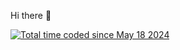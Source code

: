 <p align="center">
	<p>Hi there 👋</p>
	<a href="https://wakatime.com/@67f69e7e-2804-4c65-b8a0-bc3a80a5a384"><img src="https://wakatime.com/badge/user/67f69e7e-2804-4c65-b8a0-bc3a80a5a384.svg" alt="Total time coded since May 18 2024" /></a>
</p>
